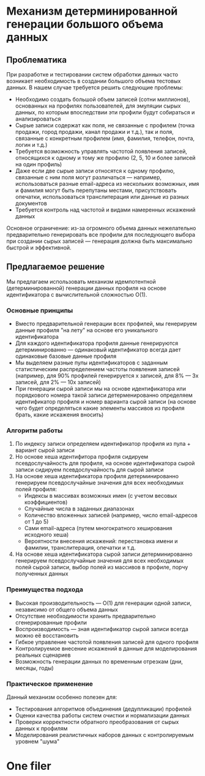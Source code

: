 # Механизм детерминированной генерации большого объема данных

## Проблематика

При разработке и тестировании систем обработки данных часто возникает необходимость в создании большого объема тестовых данных. В нашем случае требуется решить следующие проблемы:

- Необходимо создать большой объем записей (сотни миллионов), основанных на профилях пользователей, для эмуляции сырых данных, по которым впоследствии эти профили будут собираться и анализироваться
- Сырые записи содержат как поля, не связанные с профилем (точка продажи, город продажи, канал продажи и т.д.), так и поля, связанные с конкретным профилем (имя, фамилия, телефон, почта, логин и т.д.)
- Требуется возможность управлять частотой появления записей, относящихся к одному и тому же профилю (2, 5, 10 и более записей на один профиль)
- Даже если две сырые записи относятся к одному профилю, связанные с ним поля могут различаться — например, использоваться разные email-адреса из нескольких возможных, имя и фамилия могут быть перепутаны местами, присутствовать опечатки, использоваться транслитерация или данные из разных документов
- Требуется контроль над частотой и видами намеренных искажений данных

Основное ограничение: из-за огромного объема данных нежелательно предварительно генерировать все профили для последующего выбора при создании сырых записей — генерация должна быть максимально быстрой и эффективной.

## Предлагаемое решение

Мы предлагаем использовать механизм идемпотентной (детерминированной) генерации данных профиля на основе идентификатора с вычислительной сложностью O(1).

### Основные принципы

- Вместо предварительной генерации всех профилей, мы генерируем данные профиля "на лету" на основе его уникального идентификатора
- Для каждого идентификатора профиля данные генерируются детерминированно — одинаковый идентификатор всегда дает одинаковые базовые данные профиля
- Мы выделяем разные пулы идентификаторов с заданным статистическим распределением частоты появления записей (например, для 90% профилей генерируется x записей, для 8% — 3x записей, для 2% — 10x записей)
- При генерации сырой записи мы на основе идентификатора или порядкового номера такой записи детерменированно определяем идентификатор профиля и номер варианта сырой записи (на основе чего будет определяться какие элементы массивов из профиля брать, какие искажения вносить)

### Алгоритм работы

1. По индексу записи определяем идентификатор профиля из пула + вариант сырой записи
2. Но основе хеша идентифитора профиля сидируем псевдослучайность для профиля, на основе идентификатора сырой записи сидируем псевдослучайность для сырой записи
3. На основе хеша идентификатора профиля детерминированно генерируем псевдослучайные значения для всех необходимых полей профиля:
    - Индексы в массивах возможных имен (с учетом весовых коэффициентов)
    - Случайные числа в заданных диапазонах
    - Количество вложенных записей (например, число email-адресов от 1 до 5)
    - Сами email-адреса (путем многократного хеширования исходного хеша)
    - Вероятности внесения искажений: перестановка имени и фамилии, транслитерация, опечатки и т.д.
4. На основе хеша идентификатора сырой записи детерминированно генерируем псевдослучайные значения для всех необходимых полей сырой записи, выбор полей из массивов в профиле, порчу полученных данных

### Преимущества подхода

- Высокая производительность — O(1) для генерации одной записи, независимо от общего объема данных
- Отсутствие необходимости хранить предварительно сгенерированные профили
- Воспроизводимость — зная идентификатор сырой записи всегда можно её восстановить
- Гибкое управление частотой появления записей для одного профиля
- Контролируемое внесение искажений в данные для моделирования реальных сценариев
- Возможность генерации данных по временным отрезкам (дни, месяцы, годы)

### Практическое применение

Данный механизм особенно полезен для:

- Тестирования алгоритмов объединения (дедупликации) профилей
- Оценки качества работы систем очистки и нормализации данных
- Проверки корректности обратного преобразования от сырых данных к профилям
- Моделирования реалистичных наборов данных с контролируемым уровнем "шума"

# One filer
